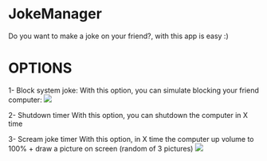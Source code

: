 # JokeManager
Do you want to make a joke on your friend?, with this app is easy :)

# OPTIONS
1- Block system joke:
With this option, you can simulate blocking your friend computer:
![](http://imgur.com/YAvcCrQ.gif)

2- Shutdown timer
With this option, you can shutdown the computer in X time

3- Scream joke timer
With this option, in X time the computer up volume to 100% + draw a picture on screen (random of 3 pictures)
![](http://imgur.com/ocowBDL.gif)
